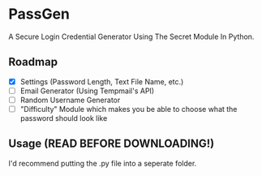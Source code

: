 # PassGen
A Secure Login Credential Generator Using The Secret Module In Python.

## Roadmap

- [x] Settings (Password Length, Text File Name, etc.)
- [ ] Email Generator (Using Tempmail's API)
- [ ] Random Username Generator
- [ ] "Difficulty" Module which makes you be able to choose what the password should look like

## Usage (READ BEFORE DOWNLOADING!)
I'd recommend putting the .py file into a seperate folder.
